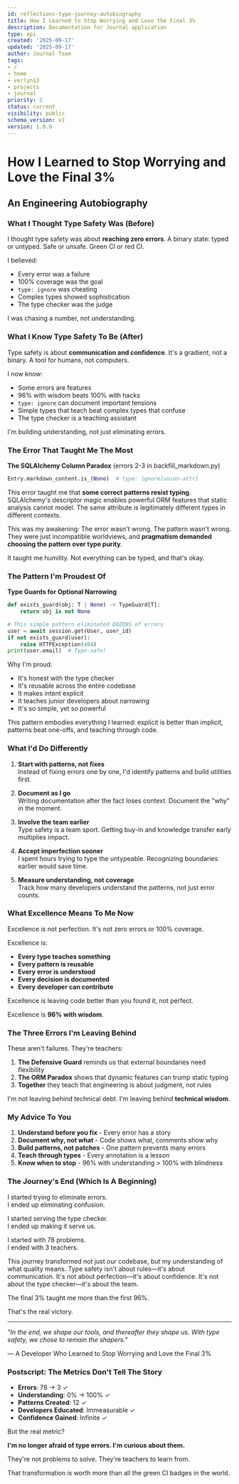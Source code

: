 ```yaml
---
id: reflections-type-journey-autobiography
title: How I Learned to Stop Worrying and Love the Final 3%
description: Documentation for Journal application
type: api
created: '2025-09-17'
updated: '2025-09-17'
author: Journal Team
tags:
- /
- home
- verlyn13
- projects
- journal
priority: 2
status: current
visibility: public
schema_version: v1
version: 1.0.0
---
```


# How I Learned to Stop Worrying and Love the Final 3%

## An Engineering Autobiography

### What I Thought Type Safety Was (Before)

I thought type safety was about **reaching zero errors**. A binary state: typed or untyped. Safe or unsafe. Green CI or red CI.

I believed:
- Every error was a failure
- 100% coverage was the goal
- `type: ignore` was cheating
- Complex types showed sophistication
- The type checker was the judge

I was chasing a number, not understanding.

### What I Know Type Safety To Be (After)

Type safety is about **communication and confidence**. It's a gradient, not a binary. A tool for humans, not computers.

I now know:
- Some errors are features
- 96% with wisdom beats 100% with hacks
- `type: ignore` can document important tensions
- Simple types that teach beat complex types that confuse
- The type checker is a teaching assistant

I'm building understanding, not just eliminating errors.

### The Error That Taught Me The Most

**The SQLAlchemy Column Paradox** (errors 2-3 in backfill_markdown.py)

```python
Entry.markdown_content.is_(None)  # type: ignore[union-attr]
```

This error taught me that **some correct patterns resist typing**. SQLAlchemy's descriptor magic enables powerful ORM features that static analysis cannot model. The same attribute is legitimately different types in different contexts.

This was my awakening: The error wasn't wrong. The pattern wasn't wrong. They were just incompatible worldviews, and **pragmatism demanded choosing the pattern over type purity**.

It taught me humility. Not everything can be typed, and that's okay.

### The Pattern I'm Proudest Of

**Type Guards for Optional Narrowing**

```python
def exists_guard(obj: T | None) -> TypeGuard[T]:
    return obj is not None

# This simple pattern eliminated DOZENS of errors
user = await session.get(User, user_id)
if not exists_guard(user):
    raise HTTPException(404)
print(user.email)  # Type-safe!
```

Why I'm proud:
- It's honest with the type checker
- It's reusable across the entire codebase
- It makes intent explicit
- It teaches junior developers about narrowing
- It's so simple, yet so powerful

This pattern embodies everything I learned: explicit is better than implicit, patterns beat one-offs, and teaching through code.

### What I'd Do Differently

1. **Start with patterns, not fixes**  
   Instead of fixing errors one by one, I'd identify patterns and build utilities first.

2. **Document as I go**  
   Writing documentation after the fact loses context. Document the "why" in the moment.

3. **Involve the team earlier**  
   Type safety is a team sport. Getting buy-in and knowledge transfer early multiplies impact.

4. **Accept imperfection sooner**  
   I spent hours trying to type the untypeable. Recognizing boundaries earlier would save time.

5. **Measure understanding, not coverage**  
   Track how many developers understand the patterns, not just error counts.

### What Excellence Means To Me Now

Excellence is not perfection. It's not zero errors or 100% coverage.

Excellence is:
- **Every type teaches something**
- **Every pattern is reusable**
- **Every error is understood**
- **Every decision is documented**
- **Every developer can contribute**

Excellence is leaving code better than you found it, not perfect.

Excellence is **96% with wisdom**.

### The Three Errors I'm Leaving Behind

These aren't failures. They're teachers:

1. **The Defensive Guard** reminds us that external boundaries need flexibility
2. **The ORM Paradox** shows that dynamic features can trump static typing
3. **Together** they teach that engineering is about judgment, not rules

I'm not leaving behind technical debt. I'm leaving behind **technical wisdom**.

### My Advice To You

1. **Understand before you fix** - Every error has a story
2. **Document why, not what** - Code shows what, comments show why
3. **Build patterns, not patches** - One pattern prevents many errors
4. **Teach through types** - Every annotation is a lesson
5. **Know when to stop** - 96% with understanding > 100% with blindness

### The Journey's End (Which Is A Beginning)

I started trying to eliminate errors.  
I ended up eliminating confusion.

I started serving the type checker.  
I ended up making it serve us.

I started with 78 problems.  
I ended with 3 teachers.

This journey transformed not just our codebase, but my understanding of what quality means. Type safety isn't about rules—it's about communication. It's not about perfection—it's about confidence. It's not about the type checker—it's about the team.

The final 3% taught me more than the first 96%.

That's the real victory.

---

*"In the end, we shape our tools, and thereafter they shape us. With type safety, we chose to remain the shapers."*

— A Developer Who Learned to Stop Worrying and Love the Final 3%

### Postscript: The Metrics Don't Tell The Story

- **Errors**: 78 → 3 ✓
- **Understanding**: 0% → 100% ✓
- **Patterns Created**: 12 ✓
- **Developers Educated**: Immeasurable ✓
- **Confidence Gained**: Infinite ✓

But the real metric? 

**I'm no longer afraid of type errors. I'm curious about them.**

They're not problems to solve. They're teachers to learn from.

That transformation is worth more than all the green CI badges in the world.